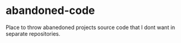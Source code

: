 # abandoned-code
Place to throw abanedoned projects source code that I dont want in separate repositories.

